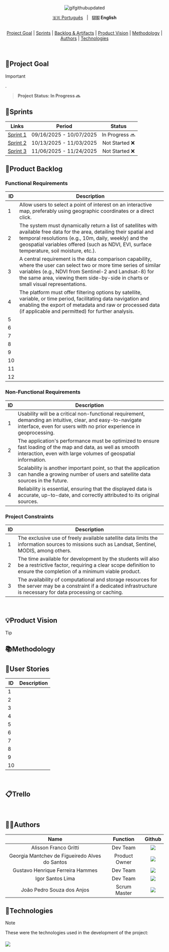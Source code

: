 <p align="center">
  <img src="https://github.com/user-attachments/assets/da2c22a6-1fee-4c20-8ffc-9aa337d1a9ea" alt="gifgithubupdated">
</p>

<div align="center">
  <a href= "./README.md">🇧🇷 Português</a>
  <span>&nbsp;&nbsp;|&nbsp;&nbsp;</span>
  <strong>🇺🇸 English</strong>
</div>

<br>

<p align="center">
  <a href="#goal">Project Goal</a> |
  <a href="#sprints">Sprints</a> |
  <a href="#backlogArtifacts">Backlog & Artifacts</a> |
  <a href="#vision">Product Vision</a> |
  <a href="#methodology">Methodology</a> |
  <a href="#authors">Authors</a> |
  <a href="#technologies">Technologies</a>
</p>

</br>

<span id="goal">

## 📌Project Goal
> [!IMPORTANT]
> .

> **Project Status: In Progress 🔜**

</span>

<span id="sprints">

## 📅Sprints

| Links | Period | Status |
|:-----:|:----------:|:---------:|
| [Sprint 1](https://github.com/octacodeteam/ABP3/tree/sprint-1) | 09/16/2025 - 10/07/2025 | In Progress 🔜|
| [Sprint 2](https://github.com/octacodeteam/ABP3/tree/sprint-2) | 10/13/2025 - 11/03/2025 | Not Started ❌|
| [Sprint 3](https://github.com/octacodeteam/ABP3/tree/sprint-3) | 11/06/2025 - 11/24/2025 | Not Started ❌|

</span>

<span id="backlogArtifacts">

## 🌲Product Backlog
<p align="center">

### Functional Requirements

| ID | Description |
|-----------|----------------------------------------------------------------------------|
| 1 | Allow users to select a point of interest on an interactive map, preferably using geographic coordinates or a direct click. |
| 2 | The system must dynamically return a list of satellites with available free data for the area, detailing their spatial and temporal resolutions (e.g., 10m, daily, weekly) and the geospatial variables offered (such as NDVI, EVI, surface temperature, soil moisture, etc.). |
| 3 | A central requirement is the data comparison capability, where the user can select two or more time series of similar variables (e.g., NDVI from Sentinel-2 and Landsat-8) for the same area, viewing them side-by-side in charts or small visual representations. |
| 4 | The platform must offer filtering options by satellite, variable, or time period, facilitating data navigation and enabling the export of metadata and raw or processed data (if applicable and permitted) for further analysis. |
| 5 | |
| 6 | |
| 7 | |
| 8 | |
| 9 | |
| 10 | |
| 11 | |
| 12 | |

### Non-Functional Requirements

| ID | Description |
|-----------|----------------------------------------------------------------------------|
| 1 | Usability will be a critical non-functional requirement, demanding an intuitive, clear, and easy-to-navigate interface, even for users with no prior experience in geoprocessing. |
| 2 | The application's performance must be optimized to ensure fast loading of the map and data, as well as smooth interaction, even with large volumes of geospatial information. |
| 3 | Scalability is another important point, so that the application can handle a growing number of users and satellite data sources in the future. |
| 4 | Reliability is essential, ensuring that the displayed data is accurate, up-to-date, and correctly attributed to its original sources. |

### Project Constraints

| ID | Description |
|-----------|----------------------------------------------------------------------------|
| 1 | The exclusive use of freely available satellite data limits the information sources to missions such as Landsat, Sentinel, MODIS, among others. |
| 2 | The time available for development by the students will also be a restrictive factor, requiring a clear scope definition to ensure the completion of a minimum viable product. |
| 3 | The availability of computational and storage resources for the server may be a constraint if a dedicated infrastructure is necessary for data processing or caching. |

</p>
</span>

<br>

<span id="vision">

## 💡Product Vision
> [!TIP]
> 
</span>

<span id="methodology">

## 📚Methodology

</span>

<span id="user-stories">

## 👥User Stories

| ID | Description |
|-----------|----------------------------------------------------------------------------|
| 1 | |
| 2 | |
| 3 | |
| 4 | |
| 5 | |
| 6 | |
| 7 | |
| 8 | |
| 9 | |
| 10 | |

</span>

<br>

## 📋Trello
<p align="center">
</p>
<br>

## 👨‍💻**Authors**

| Name | Function | Github |
| :--------------: | :-----------: | :----------------------------------------------------------: |
| Alisson Franco Gritti | Dev Team | <a href="https://github.com/alissonfatec"><img src="https://img.shields.io/badge/GitHub-100000?style=for-the-badge&logo=github&logoColor=white"></a> |
| Georgia Mantchev de Figueiredo Alves do Santos | Product Owner | <a href="https://github.com/Mantchev13"><img src="https://img.shields.io/badge/GitHub-100000?style=for-the-badge&logo=github&logoColor=white"></a> |
| Gustavo Henrique Ferreira Hammes | Dev Team | <a href="https://github.com/GustavoHammes"><img src="https://img.shields.io/badge/GitHub-100000?style=for-the-badge&logo=github&logoColor=white"></a> |
| Igor Santos Lima | Dev Team | <a href="https://github.com/IgorSantosL"><img src="https://img.shields.io/badge/GitHub-100000?style=for-the-badge&logo=github&logoColor=white"></a> |
| João Pedro Souza dos Anjos | Scrum Master | <a href="https://github.com/Shynj0"><img src="https://img.shields.io/badge/GitHub-100000?style=for-the-badge&logo=github&logoColor=white"></a> |

<span id="technologies">

## 🔌**Technologies**
> [!NOTE]
> These were the technologies used in the development of the project:

<h4 align="left">
  <img src="https://skillicons.dev/icons?i=html,css,react,figma,vscode,js,ts,postgres,mysql,git,github&perline=14">
</h4>
<br>
</span>
